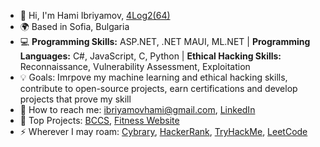 - 👋 Hi, I'm Hami Ibriyamov, [4Log2(64)](24_years_old)
- 🌍 Based in Sofia, Bulgaria
- 💻 **Programming Skills:** ASP.NET, .NET MAUI, ML.NET | **Programming Languages:** C#, JavaScript, C, Python | **Ethical Hacking Skills:** Reconnaissance, Vulnerability Assessment, Exploitation
- 💡 Goals: Imrpove my machine learning and ethical hacking skills, contribute to open-source projects, earn certifications and develop projects that prove my skill
- 💬 How to reach me: [ibriyamovhami@gmail.com](https://mail.google.com/mail/u/ibriyamovhami@gmail.com/#compose), [LinkedIn](https://www.long-url-here.com)
- 🚀 Top Projects: [BCCS](https://github.com/hamii31/BreastCancerClassificationMLM), [Fitness Website](https://github.com/hamii31/LiftingDomeVS)
- ⚡ Wherever I may roam: [Cybrary](https://app.cybrary.it/profile/berzercher), [HackerRank](https://www.hackerrank.com/hamop3108?hr_r=1), [TryHackMe](https://tryhackme.com/p/berzercher), [LeetCode](https://leetcode.com/u/Hamii/)
